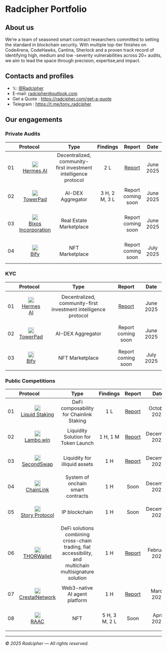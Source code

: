 # Radcipher Portfolio

## About us

We’re a team of seasoned smart contract researchers committed to setting the standard in blockchain security. With
multiple top-tier finishes on Code4rena, CodeHawks, Cantina, Sherlock and a proven track record of identifying high,
medium and low -severity vulnerabilities across 20+ audits, we aim to lead the space through precision, expertise,and
impact.

## Contacts and profiles

* 𝕏: [@Radcipher](https://x.com/radcipher)
* E-mail: radcipher@outlook.com
* Get a Quote : https://radcipher.com/get-a-quote
* Telegram : https://t.me/tony_radcipher

## Our engagements

### Private Audits

|    | **Protocol**                                                                                                                                                                            |                              Type                               |   Findings    |                                  Report                                   |   Date    |
|:--:|:----------------------------------------------------------------------------------------------------------------------------------------------------------------------------------------|:---------------------------------------------------------------:|:-------------:|:-------------------------------------------------------------------------:|:---------:|
| 01 | <p align="center"><img src="https://pbs.twimg.com/profile_images/1934337561759260672/JE-g6x9P_400x400.jpg" width="20"><br><a href="https://hermesaianalyzer.com/">Hermes AI</a></p>     | Decentralized, community-first investment intelligence protocol |      2 L      | [Report](reports/private-audits/pdf/2025-06-30-HermesAi-Audit-Report.pdf) | June 2025 |
| 02 | <p align="center"><img src="https://pbs.twimg.com/profile_images/1927284140602228737/-JFdo200_400x400.jpg" width="20"><br><a href="https://www.towerpad.org//">TowerPad</a></p>         |                        AI-DEX Aggregator                        | 3 H, 2 M, 3 L |                            Report coming soon                             | June 2025 |
| 03 | <p align="center"><img src="https://pbs.twimg.com/profile_images/1743929445398761472/XvHPG6Xd_400x400.jpg" width="20"><br><a href="https://t.co/mCI2gTfUIX">Bixos Incorporation</a></p> |                     Real Estate Marketplace                     |               |                            Report coming soon                             | June 2025 |
| 04 | <p align="center"><img src="https://pbs.twimg.com/profile_images/1910216583810629632/_MSvoVvj_400x400.jpg" width="20"><br><a href="https://www.bify.io/">Bify</a></p>                   |                         NFT Marketplace                         |               |                            Report coming soon                             | July 2025 |

### KYC

|    | **Protocol**                                                                                                                                                                        |                              Type                               |                      Report                       |   Date    |
|:--:|:------------------------------------------------------------------------------------------------------------------------------------------------------------------------------------|:---------------------------------------------------------------:|:-------------------------------------------------:|:---------:|
| 01 | <p align="center"><img src="https://pbs.twimg.com/profile_images/1934337561759260672/JE-g6x9P_400x400.jpg" width="20"><br><a href="https://hermesaianalyzer.com/">Hermes AI</a></p> | Decentralized, community-first investment intelligence protocol | [Report](reports/kyc/2025-06-28-HermesAI-KYC.pdf) | June 2025 |
| 02 | <p align="center"><img src="https://pbs.twimg.com/profile_images/1927284140602228737/-JFdo200_400x400.jpg" width="20"><br><a href="https://www.towerpad.org//">TowerPad</a></p>     |                        AI-DEX Aggregator                        |                Report coming soon                 | June 2025 |
| 03 | <p align="center"><img src="https://pbs.twimg.com/profile_images/1910216583810629632/_MSvoVvj_400x400.jpg" width="20"><br><a href="https://https://www.bify.io///">Bify</a></p>     |                         NFT Marketplace                         |                Report coming soon                 | July 2025 |

### Public Competitions

|    | **Protocol**                                                                                                                                                                                                                     |                                                   Type                                                   |   Findings    |                        Report                        |     Date      |
|:--:|:---------------------------------------------------------------------------------------------------------------------------------------------------------------------------------------------------------------------------------|:--------------------------------------------------------------------------------------------------------:|:-------------:|:----------------------------------------------------:|:-------------:|
| 01 | <p align="center"><img src="https://www.story.foundation/icon.png" width="20"><br><a href="https://codehawks.cyfrin.io/contests/cm1el4vjp00019d2nzombxfzp">Liquid Staking</a></p>                                                |                                 DeFi composability for Chainlink Staking                                 |      1 L      | [Report](reports/contests/2024-10-Liquid-Staking.md) | October 2024  |
| 02 | <p align="center"><img src="https://pbs.twimg.com/profile_images/1849455031034249216/9kpRrYuQ_400x400.jpg" width="20"><br><a href="https://code4rena.com/audits/2024-12-lambowin">Lambo.win</a></p>                              |                                   Liquidity Solution for Token Launch                                    |   1 H, 1 M    |   [Report](reports/contests/2024-12-Lambo-win.md)    | December 2024 |
| 03 | <p align="center"><img src="https://pbs.twimg.com/profile_images/1853395378399477760/8q-VwpDA_400x400.jpg" width="20"><br><a href="https://code4rena.com/audits/2024-12-secondswap">SecondSwap</a></p>                           |                                      Liquidity for illiquid assets                                       |      1 H      |   [Report](reports/contests/2024-12-SecondSwap.md)   | December 2024 |
| 04 | <p align="center"><img src="https://pbs.twimg.com/profile_images/1800426318099595264/N7yf_kOD_400x400.jpg" width="20"><br><a href="https://code4rena.com/audits/2024-12-chainlink-payment-abstraction">ChainLink</a></p>         |                                    System of onchain smart contracts                                     |      1 H      |                         Soon                         | December 2024 |
| 05 | <p align="center"><img src="https://pbs.twimg.com/profile_images/1820303986349805569/MKfPfLtz_400x400.jpg" width="20"><br><a href="https://cantina.xyz/competitions/0561defa-eeb2-4a74-8884-5d7a873afa58">Story Protocol</a></p> |                                              IP blockchain                                               |      1 H      |                         Soon                         | December 2024 |
| 06 | <p align="center"><img src="https://pbs.twimg.com/profile_images/1863684728651440129/cpd2LyV5_400x400.jpg" width="20"><br><a href="https://code4rena.com/audits/2025-02-thorwallet">THORWallet</a></p>                           | DeFi solutions combining cross-chain trading, fiat accessibility, and multichain multisignature solution |      1 H      |   [Report](reports/contests/2025-02-THORWallet.md)   | February 2025 |
| 07 | <p align="center"><img src="https://pbs.twimg.com/profile_images/1897546370623660033/v5olSM1w_400x400.png" width="20"><br><a href="https://audits.sherlock.xyz/contests/755">CrestalNetwork</a></p>                              |                                      Web3-native AI agent platform                                       |      1 H      | [Report](reports/contests/2025-03-CrestalNetwork.md) |  March 2025   |
| 08 | <p align="center"><img src="https://pbs.twimg.com/profile_images/1900119732348506112/Iyhf2ePz_400x400.jpg" width="20"><br><a href="https://codehawks.cyfrin.io/c/2025-02-raac">RAAC</a></p>                                      |                                                   NFT                                                    | 5 H, 3 M, 2 L |                         Soon                         |  April 2025   |

---

*© 2025 Radcipher — All rights reserved.*
